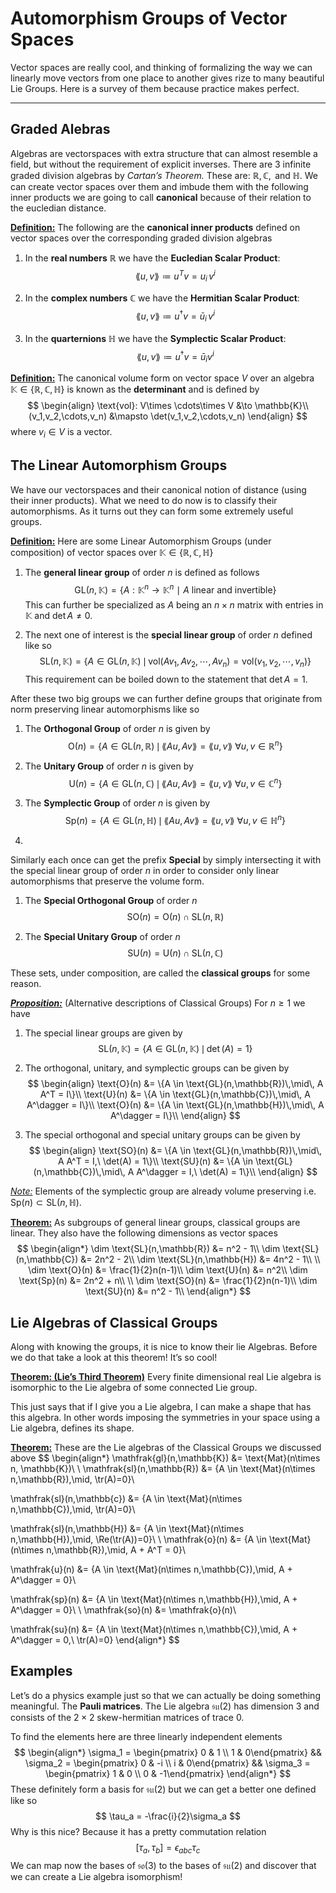 # Automorphism Groups of Vector Spaces

Vector spaces are really cool, and thinking of formalizing the way we can linearly move vectors from one place to another gives rize to many beautiful Lie Groups. Here is a survey of them because practice makes perfect.

-----

## Graded Alebras

Algebras are vectorspaces with extra structure that can almost resemble a field, but without the requirement of explicit inverses. There are 3 infinite graded division algebras by *Cartan’s Theorem.* These are: $\mathbb{R}, \mathbb{C}, \text{ and } \mathbb{H}$. We can create vector spaces over them and imbude them with the following inner products we are going to call **canonical** because of their relation to the eucledian distance.

**<u>Definition:</u>** The following are the **canonical inner products** defined on vector spaces over the corresponding graded division algebras

1. In the **real numbers** $\mathbb{R}$ we have the **Eucledian Scalar Product**:
   $$
   \lang u,v \rang \coloneqq u^Tv = u_i\, v^i
   $$

2. In the **complex numbers** $\mathbb{C}$ we have the **Hermitian Scalar Product**:
   $$
   \lang u , v \rang \coloneqq u^\dagger v = \bar{u}_i\, v^i
   $$

3. In the **quarternions** $\mathbb{H}$ we have the **Symplectic Scalar Product**:
   $$
   \lang  u, v \rang \coloneqq u^\dagger v = \bar{u}_i v^i
   $$

**<u>Definition:</u>** The canonical volume form on vector space $V$ over an algebra $\mathbb{K} \in \{\mathbb{R},\mathbb{C},\mathbb{H}\}$ is known as the **determinant** and is defined by
$$
\begin{align}
\text{vol}: V\times \cdots\times V &\to \mathbb{K}\\
(v_1,v_2,\cdots,v_n) &\mapsto \det(v_1,v_2,\cdots,v_n)
\end{align}
$$
where $v_i \in V$ is a vector. 

## The Linear Automorphism Groups

We have our vectorspaces and their canonical notion of distance (using their inner products). What we need to do now is to classify their automorphisms. As it turns out they can form some extremely useful groups.



**<u>Definition:</u>** Here are some Linear Automorphism Groups (under composition) of vector spaces over $\mathbb{K} \in \{\mathbb{R},\mathbb{C},\mathbb{H}\}$

1. The **general linear group** of order $n$ is defined as follows
   $$
   \text{GL}(n,\mathbb{K}) = \{A: \mathbb{K}^n \to \mathbb{K}^n\ \mid \ A \text{ linear and invertible}\}
   $$
   This can further be specialized as $A$ being an $n\times n$ matrix with entries in $\mathbb{K}$ and $\det{A} \neq 0$.

2. The next one of interest is the **special linear group** of order $n$ defined like so
   $$
   \text{SL}(n,\mathbb{K})=\{A \in \text{GL}(n,\mathbb{K})\, \mid \, \text{vol}(Av_1,Av_2,\cdots,Av_n) = \text{vol}(v_1,v_2,\cdots,v_n)\}
   $$
   This requirement can be boiled down to the statement that $\det A=1$.



After these two big groups we can further define groups that originate from norm preserving linear automorphisms like so

1. The **Orthogonal Group** of order $n$ is given by
   $$
   \text{O}(n) = \{A\in \text{GL}(n,\mathbb{R})\, \mid \, \lang Au,Av \rang = \lang u,v\rang \ \forall u,v \in \mathbb{R}^n\}
   $$

2. The **Unitary Group** of order $n$ is given by
   $$
   \text{U}(n) = \{A\in \text{GL}(n,\mathbb{C})\, \mid \, \lang Au,Av \rang = \lang u,v\rang \ \forall u,v \in \mathbb{C}^n\}
   $$

3. The **Symplectic Group** of order $n$ is given by
   $$
   \text{Sp}(n) = \{A\in \text{GL}(n,\mathbb{H})\, \mid \, \lang Au,Av \rang = \lang u,v\rang \ \forall u,v \in \mathbb{H}^n\}
   $$

4. 



Similarly each once can get the prefix **Special** by simply intersecting it with the special linear group of order $n$ in order to consider only linear automorphisms that preserve the volume form.

1. The **Special Orthogonal Group** of order $n$ 
   $$
   \text{SO}(n)= \text{O}(n) \cap \text{SL}(n,\mathbb{R})
   $$

2. The **Special Unitary Group** of order $n$ 
   $$
   \text{SU}(n)= \text{U}(n) \cap \text{SL}(n,\mathbb{C})
   $$

These sets, under composition, are called the **classical groups** for some reason.



**<u>*Proposition:*</u>** (Alternative descriptions of Classical Groups) For $n\geq 1$ we have

1. The special linear groups are given by
   $$
   \text{SL}(n,\mathbb{K}) = \{A \in \text{GL}(n,\mathbb{K})\,\mid\, \det(A) = 1\}
   $$

2. The orthogonal, unitary, and symplectic groups can be given by
   $$
   \begin{align}
   \text{O}(n) &= \{A \in \text{GL}(n,\mathbb{R})\,\mid\, A A^T = I\}\\
   \text{U}(n) &= \{A \in \text{GL}(n,\mathbb{C})\,\mid\, A A^\dagger = I\}\\
   \text{O}(n) &= \{A \in \text{GL}(n,\mathbb{H})\,\mid\, A A^\dagger = I\}\\
   \end{align}
   $$

3. The special orthogonal and special unitary groups can be given by
   $$
   \begin{align}
   \text{SO}(n) &= \{A \in \text{GL}(n,\mathbb{R})\,\mid\, A A^T = I,\ \det(A) = 1\}\\
   \text{SU}(n) &= \{A \in \text{GL}(n,\mathbb{C})\,\mid\, A A^\dagger = I,\ \det(A) = 1\}\\
   \end{align}
   $$



<u>*Note:*</u> Elements of the symplectic group are already volume preserving i.e. $\text{Sp}(n) \subset \text{SL}(n,\mathbb{H})$.



**<u>Theorem:</u>** As subgroups of general linear groups, classical groups are linear. They also have the following dimensions as vector spaces
$$
\begin{align*}
\dim \text{SL}(n,\mathbb{R}) &= n^2 - 1\\
\dim \text{SL}(n,\mathbb{C}) &= 2n^2 - 2\\
\dim \text{SL}(n,\mathbb{H}) &= 4n^2 - 1\\
\\
\dim \text{O}(n) &= \frac{1}{2}n(n-1)\\
\dim \text{U}(n) &= n^2\\
\dim \text{Sp}(n) &= 2n^2 + n\\
\\
\dim \text{SO}(n) &= \frac{1}{2}n(n-1)\\
\dim \text{SU}(n) &= n^2 - 1\\
\end{align*}
$$


## Lie Algebras of Classical Groups

Along with knowing the groups, it is nice to know their lie Algebras. Before we do that take a look at this theorem! It’s so cool!

**<u>Theorem: (Lie’s Third Theorem)</u>** Every finite dimensional real Lie algebra is isomorphic to the Lie algebra of some connected Lie group.

This just says that if I give you a Lie algebra, I can make a shape that has this algebra. In other words imposing the symmetries in your space using a Lie algebra, defines its shape.

**<u>Theorem:</u>** These are the Lie algebras of the Classical Groups we discussed above
$$
\begin{align*}
\mathfrak{gl}(n,\mathbb{K}) &= \text{Mat}(n\times n, \mathbb{K})\\
\\
\mathfrak{sl}(n,\mathbb{R}) &= \{A \in \text{Mat}(n\times n,\mathbb{R})\,\mid\, \tr(A)=0\}\\

\mathfrak{sl}(n,\mathbb{c}) &= \{A \in \text{Mat}(n\times n,\mathbb{C})\,\mid\, \tr(A)=0\}\\

\mathfrak{sl}(n,\mathbb{H}) &= \{A \in \text{Mat}(n\times n,\mathbb{H})\,\mid\, \Re(\tr(A))=0\}\\
\\
\mathfrak{o}(n) &= \{A \in \text{Mat}(n\times n,\mathbb{R})\,\mid\, A + A^T = 0\}\\

\mathfrak{u}(n) &= \{A \in \text{Mat}(n\times n,\mathbb{C})\,\mid\, A + A^\dagger = 0\}\\

\mathfrak{sp}(n) &= \{A \in \text{Mat}(n\times n,\mathbb{H})\,\mid\, A + A^\dagger = 0\}\\
\\
\mathfrak{so}(n) &= \mathfrak{o}(n)\\

\mathfrak{su}(n) &= \{A \in \text{Mat}(n\times n,\mathbb{C})\,\mid\, A + A^\dagger = 0,\ \tr(A)=0\}
\end{align*}
$$

## Examples

Let’s do a physics example just so that we can actually be doing something meaningful. The **Pauli matrices**. The Lie algebra $\mathfrak{su}(2)$ has dimension 3 and consists of the $2\times 2$ skew-hermitian matrices of trace $0$. 

To find the elements here are three linearly independent elements
$$
\begin{align*}
\sigma_1 = \begin{pmatrix} 0 & 1 \\ 1 & 0\end{pmatrix} && \sigma_2 = \begin{pmatrix} 0 & -i \\ i & 0\end{pmatrix} && \sigma_3 = \begin{pmatrix} 1 & 0 \\ 0 & -1\end{pmatrix}
\end{align*}
$$
These definitely form a basis for $\mathfrak{su}(2)$ but we can get a better one defined like so
$$
\tau_a = -\frac{i}{2}\sigma_a
$$
Why is this nice? Because it has a pretty commutation relation
$$
[\tau_a,\tau_b]=\epsilon_{abc}\tau_c
$$
We can map now the bases of $\mathfrak{so}(3)$ to the bases of $\mathfrak{su}(2)$ and discover that we can create a Lie algebra isomorphism!



















